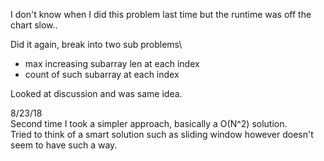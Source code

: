 I don't know when I did this problem last time but the runtime was off the chart slow..

Did it again, break into two sub problems\
* max increasing subarray len at each index
* count of such subarray at each index

Looked at discussion and was same idea.

8/23/18\
Second time I took a simpler approach, basically a O(N^2) solution.\
Tried to think of a smart solution such as sliding window however doesn't seem to have such a way.
